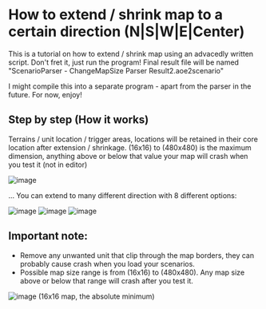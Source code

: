 # How to extend / shrink map to a certain direction (N|S|W|E|Center) 
This is a tutorial on how to extend / shrink map using an advacedly written script. Don't fret it, just run the program! Final result file will be named "ScenarioParser - ChangeMapSize Parser Result2.aoe2scenario"

I might compile this into a separate program - apart from the parser in the future. For now, enjoy!
## Step by step (How it works)

Terrains / unit location / trigger areas, locations will be retained in their core location after extension / shrinkage.
(16x16) to (480x480) is the maximum dimension, anything above or below that value your map will crash when you test it (not in editor)

![image](https://user-images.githubusercontent.com/40296674/163688921-b8285470-c196-4e76-a920-129a27623e0f.png)


... You can extend to many different direction with 8 different options:

![image](https://user-images.githubusercontent.com/40296674/161836512-a656f533-d678-4de5-955f-e5732d49d1f2.png)
![image](https://user-images.githubusercontent.com/40296674/161836526-4ecdb2bf-a9e8-44c9-99b3-d745749bbc65.png)
![image](https://user-images.githubusercontent.com/40296674/161836560-77319e49-7b32-4540-a56c-8bb5ad98d3db.png)


## Important note: 
- Remove any unwanted unit that clip through the map borders, they can probably cause crash when you load your scenarios.
- Possible map size range is from (16x16) to (480x480). Any map size above or below that range will crash after you test it.

![image](https://user-images.githubusercontent.com/40296674/163688623-971237f8-1f53-4812-84c8-6dff13a30806.png)
(16x16 map, the absolute minimum)

